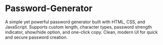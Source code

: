 # Password-Generator
A simple yet powerful password generator built with HTML, CSS, and JavaScript. Supports custom length, character types, password strength indicator, show/hide option, and one-click copy. Clean, modern UI for quick and secure password creation.
